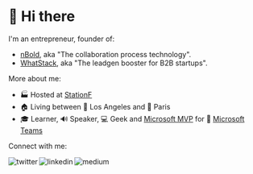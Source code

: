 # 👋 Hi there 

I'm an entrepreneur, founder of:
- [nBold](https://nbold.co), aka "The collaboration process technology".
- [WhatStack](https://whatstack.io), aka "The leadgen booster for B2B startups".

More about me:
- 🏭 Hosted at [StationF](https://stationf.co/)
- 🏠 Living between 🌴 Los Angeles and 🥖 Paris
- 🎓 Learner, 🔊 Speaker, 💻 Geek and [Microsoft MVP](https://mvp.microsoft.com/en-us/PublicProfile/4040054) for 💬 [Microsoft Teams](https://www.microsoft.com/en/microsoft-365/microsoft-teams/group-chat-software)

Connect with me:

[<img align="left" alt="twitter" src="https://img.shields.io/badge/twitter-%231DA1F2.svg?&style=for-the-badge&logo=twitter&logoColor=white" />](https://twitter.com/guillaumemeyer)
[<img align="left" alt="linkedin" src="https://img.shields.io/badge/linkedin-%230077B5.svg?&style=for-the-badge&logo=linkedin&logoColor=white" />](https://www.linkedin.com/in/guillaumemeyer)
[<img align="left" alt="medium" src="https://img.shields.io/badge/medium-%2312100E.svg?&style=for-the-badge&logo=medium&logoColor=white" />](https://guillaumemeyer.medium.com/)
